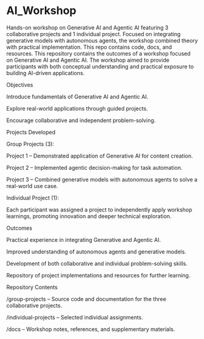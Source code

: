 # AI_Workshop
Hands-on workshop on Generative AI and Agentic AI featuring 3 collaborative projects and 1 individual project. Focused on integrating generative models with autonomous agents, the workshop combined theory with practical implementation. This repo contains code, docs, and resources.
This repository contains the outcomes of a workshop focused on Generative AI and Agentic AI. The workshop aimed to provide participants with both conceptual understanding and practical exposure to building AI-driven applications.

Objectives

Introduce fundamentals of Generative AI and Agentic AI.

Explore real-world applications through guided projects.

Encourage collaborative and independent problem-solving.

Projects Developed

Group Projects (3):

Project 1 – Demonstrated application of Generative AI for content creation.

Project 2 – Implemented agentic decision-making for task automation.

Project 3 – Combined generative models with autonomous agents to solve a real-world use case.

Individual Project (1):

Each participant was assigned a project to independently apply workshop learnings, promoting innovation and deeper technical exploration.

Outcomes

Practical experience in integrating Generative and Agentic AI.

Improved understanding of autonomous agents and generative models.

Development of both collaborative and individual problem-solving skills.

Repository of project implementations and resources for further learning.

Repository Contents

/group-projects – Source code and documentation for the three collaborative projects.

/individual-projects – Selected individual assignments.

/docs – Workshop notes, references, and supplementary materials.
